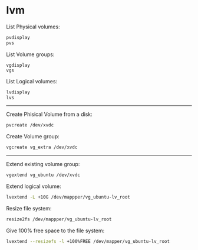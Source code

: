 # lvm

List Physical volumes:
```bash
pvdisplay
pvs
```

List Volume groups:
```
vgdisplay
vgs
```

List Logical volumes:
```bash
lvdisplay
lvs
```

---

Create Phisical Volume from a disk:
```bash
pvcreate /dev/xvdc
```

Create Volume group:
```bash
vgcreate vg_extra /dev/xvdc
```

---

Extend existing volume group:
```bash
vgextend vg_ubuntu /dev/xvdc
```

Extend logical volume:
```bash
lvextend -L +10G /dev/mappper/vg_ubuntu-lv_root
```

Resize file system:
```bash
resize2fs /dev/mappper/vg_ubuntu-lv_root
```

Give 100% free space to the file system:
```bash
lvextend --resizefs -l +100%FREE /dev/mapper/vg_ubuntu-lv_root
```




